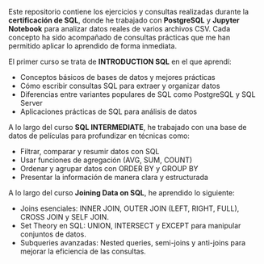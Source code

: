 Este repositorio contiene los ejercicios y consultas realizadas durante la **certificación de SQL**, donde he trabajado con **PostgreSQL** y **Jupyter Notebook** para analizar datos reales de varios archivos CSV. Cada concepto ha sido acompañado de consultas prácticas que me han permitido aplicar lo aprendido de forma inmediata.

El primer curso se trata de **INTRODUCTION SQL** en el que aprendí:

- Conceptos básicos de bases de datos y mejores prácticas
- Cómo escribir consultas SQL para extraer y organizar datos
- Diferencias entre variantes populares de SQL como PostgreSQL y SQL Server
- Aplicaciones prácticas de SQL para análisis de datos
  
A lo largo del curso **SQL INTERMEDIATE**, he trabajado con una base de datos de películas para profundizar en técnicas como:

- Filtrar, comparar y resumir datos con SQL
- Usar funciones de agregación (AVG, SUM, COUNT)
- Ordenar y agrupar datos con ORDER BY y GROUP BY
- Presentar la información de manera clara y estructurada

A lo largo del curso **Joining Data on SQL**, he aprendido lo siguiente:

 - Joins esenciales: INNER JOIN, OUTER JOIN (LEFT, RIGHT, FULL), CROSS JOIN y SELF JOIN.
 - Set Theory en SQL: UNION, INTERSECT y EXCEPT para manipular conjuntos de datos.
 - Subqueries avanzadas: Nested queries, semi-joins y anti-joins para mejorar la eficiencia de las consultas.
